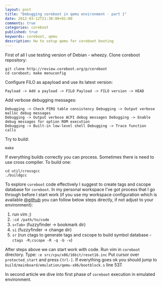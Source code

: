 ```yaml
---
layout: post
title: "Debugging coreboot in qemu environment - part 1"
date: 2012-03-12T21:30:00+01:00
comments: true
categories: coreboot
published: true
keywords: coreboot, qemu
description: Hw to setup qemu for coreboot booting
---
```


First of all I use testing version of Debian - wheezy. Clone coreboot repository:  
```
git clone http://review.coreboot.org/p/coreboot
cd coreboot; make menuconfig
```

Configure FILO as apayload and use its latest version:
```
Payload -> Add a payload -> FILO Payload -> FILO version -> HEAD
```
Add verbose debugging messages:
```
Debugging -> Check PIRQ table consistency Debugging -> Output verbose malloc debug messages
Debugging -> Output verbose ACPI debug messages Debugging -> Enable debug messages for option ROM execution
Debugging -> Built-in low-level shell Debugging -> Trace function calls
```

Try to build:
```
make
```

If everything builds correctly you can process. Sometimes there is need to use 
cross compiler. To build one:  
```
cd util/crossgcc
./buildgcc
```

To explore `coreboot` code effectively I suggest to create tags and cscope 
database for `coreboot`. In my personal workspace I've got process that I go 
through before I start work (if you use my workspace configuration which 
is available [@github](https://github.com/pietrushnic/workspace) you 
can follow below steps directly, if not adjust to your environment):

1. run vim ;)
2. `:cd /path/to/code`
3. `s<Tab>` (fuzzyfinder -> bookmark dir)
4. `si` (fuzzyfinder -> change dir)
5. `sr` (run ctags to generate tags and cscope to build symbol database - `ctags -R;cscope -R -q -b -v`)

After steps above we can start work with code. Run vim in `coreboot` directory. 
Type:
`:e src/cpu/x86/16bit/reset16.inc`
Put cursor over `protected_start` and press `Ctrl-]`. If everything goes ok you 
should jump to `build/mainboard/emulation/qemu-x86/bootblock.s` line 537.  

In second article we dive into first phase of `coreboot` execution in emulated environment. 
